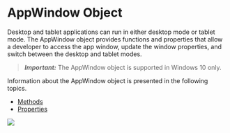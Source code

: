                             

AppWindow Object
================

Desktop and tablet applications can run in either desktop mode or tablet mode. The AppWindow object provides functions and properties that allow a developer to access the app window, update the window properties, and switch between the desktop and tablet modes.

> **_Important:_** The AppWindow object is supported in Windows 10 only.

Information about the AppWindow object is presented in the following topics.

*   [Methods](appwindow_functions.md)
*   [Properties](appwindow_properties.md)

![](resources/prettify/onload.png)
